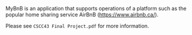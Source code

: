 MyBnB is an application that supports operations of a platform such as the popular home sharing service AirBnB (https://www.airbnb.ca/).

Please see `CSCC43 Final Project.pdf` for more information.
